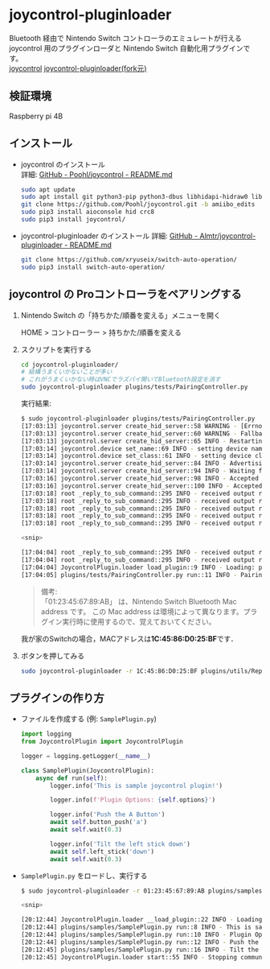 # joycontrol-pluginloader

Bluetooth 経由で Nintendo Switch コントローラのエミュレートが行える joycontrol 用のプラグインローダと Nintendo Switch 自動化用プラグインです。  
[joycontrol](https://github.com/Poohl/joycontrol/blob/amiibo_edits) [joycontrol-pluginloader(fork元)](https://github.com/Almtr/joycontrol-pluginloader)

## 検証環境

Raspberry pi 4B

## インストール

- joycontrol のインストール  
  詳細: [GitHub - Poohl/joycontrol - README.md](https://github.com/Poohl/joycontrol/blob/amiibo_edits/README.md)

    ```sh
    sudo apt update
    sudo apt install git python3-pip python3-dbus libhidapi-hidraw0 libbluetooth-dev bluez -y
    git clone https://github.com/Poohl/joycontrol.git -b amiibo_edits
    sudo pip3 install aioconsole hid crc8
    sudo pip3 install joycontrol/
    ```

- joycontrol-pluginloader のインストール
  詳細: [GitHub - Almtr/joycontrol-pluginloader - README.md](https://github.com/Almtr/joycontrol-pluginloader/blob/master/README_ja.md)

    ```sh
    git clone https://github.com/xryuseix/switch-auto-operation/
    sudo pip3 install switch-auto-operation/
    ```

## joycontrol の Proコントローラをペアリングする

1. Nintendo Switch の「持ちかた/順番を変える」メニューを開く

    HOME > コントローラー > 持ちかた/順番を変える

2. スクリプトを実行する

    ```sh
    cd joycontrol-pluginloader/
    # 結構うまくいかないことが多い
    # これがうまくいかない時はVNCでラズパイ開いてBluetooth設定を消す
    sudo joycontrol-pluginloader plugins/tests/PairingController.py
    ```

    実行結果:  

    ```sh
    $ sudo joycontrol-pluginloader plugins/tests/PairingController.py
    [17:03:13] joycontrol.server create_hid_server::58 WARNING - [Errno 98] Address already in use
    [17:03:13] joycontrol.server create_hid_server::60 WARNING - Fallback: Restarting bluetooth due to incompatibilities with the bluez "input" plugin. Disable the plugin to avoid issues. See https://github.com/mart1nro/joycontrol/issues/8.
    [17:03:13] joycontrol.server create_hid_server::65 INFO - Restarting bluetooth service...
    [17:03:14] joycontrol.device set_name::69 INFO - setting device name to Pro Controller...
    [17:03:14] joycontrol.device set_class::61 INFO - setting device class to 0x002508...
    [17:03:14] joycontrol.server create_hid_server::84 INFO - Advertising the Bluetooth SDP record...
    [17:03:14] joycontrol.server create_hid_server::94 INFO - Waiting for Switch to connect... Please open the "Change Grip/Order" menu.
    [17:03:16] joycontrol.server create_hid_server::98 INFO - Accepted connection at psm 17 from ('01:23:45:67:89:AB', 17)
    [17:03:16] joycontrol.server create_hid_server::100 INFO - Accepted connection at psm 19 from ('01:23:45:67:89:AB', 19)
    [17:03:18] root _reply_to_sub_command::295 INFO - received output report - Sub command SubCommand.REQUEST_DEVICE_INFO
    [17:03:18] root _reply_to_sub_command::295 INFO - received output report - Sub command SubCommand.SET_SHIPMENT_STATE
    [17:03:18] root _reply_to_sub_command::295 INFO - received output report - Sub command SubCommand.SPI_FLASH_READ
    [17:03:18] root _reply_to_sub_command::295 INFO - received output report - Sub command SubCommand.SPI_FLASH_READ
    [17:03:18] root _reply_to_sub_command::295 INFO - received output report - Sub command SubCommand.SET_INPUT_REPORT_MODE

    <snip>

    [17:04:04] root _reply_to_sub_command::295 INFO - received output report - Sub command SubCommand.SET_NFC_IR_MCU_CONFIG
    [17:04:04] root _reply_to_sub_command::295 INFO - received output report - Sub command SubCommand.SET_PLAYER_LIGHTS
    [17:04:04] JoycontrolPlugin.loader load_plugin::9 INFO - Loading: plugins/tests/PairingController.py
    [17:04:05] plugins/tests/PairingController.py run::11 INFO - Pairing completed.
    ```

    > 備考:  
    > 「01:23:45:67:89:AB」 は、Nintendo Switch Bluetooth Mac address です。
    > この Mac address は環境によって異なります。プラグイン実行時に使用するので、覚えておいてください。

    我が家のSwitchの場合，MACアドレスは**1C:45:86:D0:25:BF**です．

3. ボタンを押してみる
   
   ```sh
   sudo joycontrol-pluginloader -r 1C:45:86:D0:25:BF plugins/utils/RepeatA.py
   ```

## プラグインの作り方

- ファイルを作成する (例: ``SamplePlugin.py``)

    ```python
    import logging
    from JoycontrolPlugin import JoycontrolPlugin

    logger = logging.getLogger(__name__)

    class SamplePlugin(JoycontrolPlugin):
        async def run(self):
            logger.info('This is sample joycontrol plugin!')

            logger.info(f'Plugin Options: {self.options}')

            logger.info('Push the A Button')
            await self.button_push('a')
            await self.wait(0.3)

            logger.info('Tilt the left stick down')
            await self.left_stick('down')
            await self.wait(0.3)
    ```

- ``SamplePlugin.py`` をロードし、実行する 

    ```sh
    $ sudo joycontrol-pluginloader -r 01:23:45:67:89:AB plugins/samples/SamplePlugin.py --plugin-options option1 option2

    <snip>

    [20:12:44] JoycontrolPlugin.loader __load_plugin::22 INFO - Loading: plugins/samples/SamplePlugin.py
    [20:12:44] plugins/samples/SamplePlugin.py run::8 INFO - This is sample joycontrol plugin!
    [20:12:44] plugins/samples/SamplePlugin.py run::10 INFO - Plugin Options: ['option1', 'option2']
    [20:12:44] plugins/samples/SamplePlugin.py run::12 INFO - Push the A Button
    [20:12:45] plugins/samples/SamplePlugin.py run::16 INFO - Tilt the left stick down
    [20:12:45] JoycontrolPlugin.loader start::55 INFO - Stopping communication...
    ```

